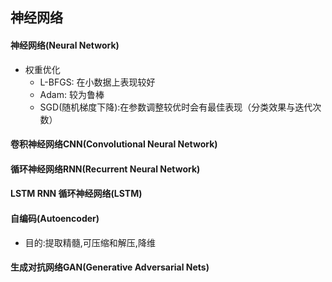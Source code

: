 ## 神经网络

#### 神经网络(Neural Network)
- 权重优化
    - L-BFGS: 在小数据上表现较好
    - Adam: 较为鲁棒
    - SGD(随机梯度下降):在参数调整较优时会有最佳表现（分类效果与迭代次数）

#### 卷积神经网络CNN(Convolutional Neural Network)

#### 循环神经网络RNN(Recurrent Neural Network)

#### LSTM RNN 循环神经网络(LSTM)

#### 自编码(Autoencoder)

- 目的:提取精髓,可压缩和解压,降维

#### 生成对抗网络GAN(Generative Adversarial Nets)






